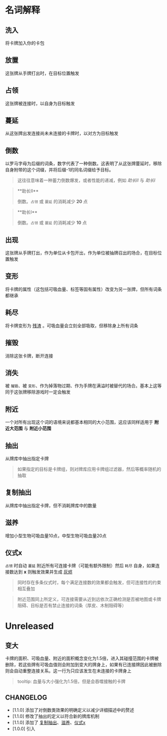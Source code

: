 # 名词解释

## 洗入

将卡牌加入你的卡包

## 放置

这张牌从手牌打出时，在目标位置触发

## 占领

这张牌被连接时，以自身为目标触发

## 蔓延

从这张牌出发连接尚未未连接的卡牌时，以对方为目标触发

## 倒数

以罗马字母为后缀的词条，数字代表了一种倒数。这表明了从这张牌蔓延时，移除自身附带的这个词缀，并将后缀-1的同名词缀给予目标。

> 这往往意味着一种蓄力倒数爆发，或者性能的递减，例如 *助长II* 与 *助长I*

<blockquote>
**助长II**

倒数。`占领` 或 `蔓延` 的消耗减少 **20** 点
</blockquote>

<blockquote>
**助长I**

倒数。`占领` 或 `蔓延` 的消耗减少 **10** 点
</blockquote>

## 出现

这张牌从手牌打出，作为单位从卡包开出，作为单位被抽牌召出的场合，在目标位置触发

## 变形

将卡牌的属性（这包括可吸血量、标签等固有属性）改变为另一张牌，但所有词条都继承

## 耗尽

将卡牌变形为 [残渣](卡牌/残渣.md) 。可吸血量会立刻全部吸取，但移除身上所有词条

## 摧毁

消除这张卡牌，断开连接

## 消失

被 `摧毁`、被 `变形`、作为掉落物过期、作为手牌在满溢时被替代的场合。基本上这等同于这张牌移除游戏时一定会触发

## 附近

一个对所有出现这个词的语境来说都基本相同的大小范围，这应该同样适用于 **附近大范围** 与 **附近小范围**

## 抽出

从牌库中抽出指定卡牌

> 如果指定的目标是卡牌组，则对牌库应用卡牌组过滤器，然后等概率随机的抽取

## 复制抽出

从牌库中抽出指定卡牌，但不消耗牌库中的数量

## 滋养

增加小型生物可吸血量10点，中型生物可吸血量20点

## 仪式x

`占领` 时自动 `蔓延` 附近所有可连接卡牌（可能有额外限制）然后 `耗尽` 自身，如果连接数达到 **x** 则触发效果并生成 [灰烬](卡牌/灰烬.md)

> 同时存在多条仪式时，每个满足连接数的效果都会触发，但可连接性的约束相互叠加

> 附近范围同上所定义，可连接需要从近到远依次正确检测是否被地图或卡牌阻碍、目标是否有禁止连接的词条（厚皮、木制阻碍等）

# Unreleased

## 变大

卡牌的面积、可吸血量、附近的面积概念变化为1.5倍，进入其碰撞范围的卡牌被删除，若这些牌有可吸血值则会附加到变大的牌身上，如果有已连接牌因此被删除则会自动重整连接关系。这一行为只应该发生在未连接的卡牌身上

> tooltip: 血量与大小强化为1.5倍，但是会吞噬接触的卡牌

## CHANGELOG

- [1.1.0] 添加了对倒数类效果的明确定义以减少详细描述中的赘述
- [1.1.0] 修改了抽出的定义以符合新的牌库机制
- [1.1.0] 添加了 [复制抽出](#复制抽出)、[滋养](#滋养)、[仪式x](#仪式x)
- [1.0.0] 引入
